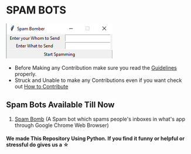 # SPAM BOTS
![](ss.png)

* Before Making any Contribution make sure you read the [Guidelines](Guidlines.md) properly.
* Struck and Unable to make any Contributions even if you want check out [How to Contribute](how_to_contribute.md)

## Spam Bots Available Till Now
1) [Spam Bomb](Spam_bomb.py) (A Spam bot which spams people's inboxes in what's app through Google Chrome Web Browser)

#### We made This Repository Using Python. If you find it funny or helpful or stressful do gives us a ☆
